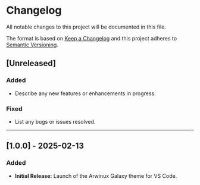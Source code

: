 # Changelog

All notable changes to this project will be documented in this file.

The format is based on [Keep a Changelog](https://keepachangelog.com/en/1.0.0/) and this project adheres to [Semantic Versioning](https://semver.org/spec/v2.0.0.html).

## [Unreleased]
### Added
- Describe any new features or enhancements in progress.

### Fixed
- List any bugs or issues resolved.

---

## [1.0.0] - 2025-02-13
### Added
- **Initial Release:** Launch of the Arwinux Galaxy theme for VS Code.
